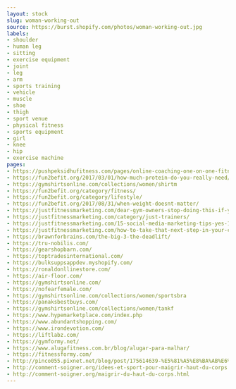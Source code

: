 ```yaml
---
layout: stock
slug: woman-working-out
source: https://burst.shopify.com/photos/woman-working-out.jpg
labels:
- shoulder
- human leg
- sitting
- exercise equipment
- joint
- leg
- arm
- sports training
- vehicle
- muscle
- shoe
- thigh
- sport venue
- physical fitness
- sports equipment
- girl
- knee
- hip
- exercise machine
pages:
- https://pushpeksidhufitness.com/pages/online-coaching-one-on-one-fitness-nutrition-coaching
- https://fun2befit.org/2017/03/01/how-much-protein-do-you-really-need/
- https://gymshirtsonline.com/collections/women/shirtm
- https://fun2befit.org/category/fitness/
- https://fun2befit.org/category/lifestyle/
- https://fun2befit.org/2017/08/31/when-weight-doesnt-matter/
- https://justfitnessmarketing.com/dear-gym-owners-stop-doing-this-if-you-want-to-grow-your-gym/b40/
- https://justfitnessmarketing.com/category/just-trainers/
- https://justfitnessmarketing.com/15-social-media-marketing-tips-yes-15-to-grow-your-training-business/b20/
- https://justfitnessmarketing.com/how-to-take-that-next-step-in-your-career-as-a-trainer/
- https://brawnforbrains.com/the-big-3-the-deadlift/
- https://tru-nobilis.com/
- https://gearshopbarn.com/
- https://toptradesinternational.com/
- https://bulksuppsappdev.myshopify.com/
- https://ronaldonllinestore.com/
- https://air-floor.com/
- https://gymshirtsonline.com/
- https://nofearfemale.com/
- https://gymshirtsonline.com/collections/women/sportsbra
- https://panaksbestbuys.com/
- https://gymshirtsonline.com/collections/women/tankf
- https://www.hypemarketplace.com/index.php
- https://www.abundantshopping.com/
- https://www.irondevotion.com/
- https://liftlabz.com/
- https://gymformy.net/
- https://www.alugafitness.com.br/blog/alugar-para-malhar/
- https://fitnessformy.com/
- http://pinco055.pixnet.net/blog/post/175614639-%E5%81%A5%E8%BA%AB%E6%96%B0%E7%9F%A51%EF%BD%9C%E7%AC%AC%E4%B8%80%E6%AC%A1%E4%B8%8A%E5%81%A5%E8%BA%AB%E6%88%BF%E7%9A%84%E4%BD%A0%E8%A6%81%E5%B8%B6%E4%BB%80%E9%BA%BC%EF%BC%9F
- http://comment-soigner.org/idees-et-sport-pour-maigrir-haut-du-corps.html
- http://comment-soigner.org/maigrir-du-haut-du-corps.html
---
```

